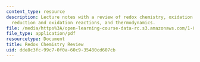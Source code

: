 ```yaml
---
content_type: resource
description: Lecture notes with a review of redox chemistry, oxidation state or number,
  reduction and oxidation reactions, and thermodynamics.
file: /media/https%3A/open-learning-course-data-rc.s3.amazonaws.com/1-018j-ecology-i-the-earth-system-fall-2009/dde8c3fc99c70f0a60c935480cd607cb_MIT1_018JF09_lec03_Redox.pdf
file_type: application/pdf
resourcetype: Document
title: Redox Chemistry Review
uid: dde8c3fc-99c7-0f0a-60c9-35480cd607cb
---
```

